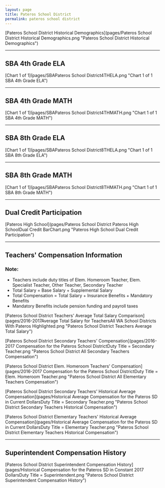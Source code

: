 ```yaml
---
layout: page
title: Pateros School District
permalink: pateros school district
---
```



[Pateros School District Historical Demographics](pages/Pateros School District Historical Demographics.png "Pateros School District Historical Demographics")

___

## SBA 4th Grade ELA

[Chart 1 of 1](pages/SBAPateros School District4THELA.png "Chart 1 of 1 SBA 4th Grade ELA")


___

## SBA 4th Grade MATH

[Chart 1 of 1](pages/SBAPateros School District4THMATH.png "Chart 1 of 1 SBA 4th Grade MATH")


___

## SBA 8th Grade ELA

[Chart 1 of 1](pages/SBAPateros School District8THELA.png "Chart 1 of 1 SBA 8th Grade ELA")


___

## SBA 8th Grade MATH

[Chart 1 of 1](pages/SBAPateros School District8THMATH.png "Chart 1 of 1 SBA 8th Grade MATH")


___

## Dual Credit Participation

[Pateros High School](pages/Pateros School District Pateros High SchoolDual Credit BarChart.png "Pateros High School Dual Credit Participation")


___

## Teachers' Compensation Information
### Note:
- Teachers include duty titles of Elem. Homeroom Teacher, Elem. Specialist Teacher, Other Teacher, Secondary Teacher
- Total Salary = Base Salary + Supplemental Salary
- Total Compensation = Total Salary + Insurance Benefits + Mandatory Benefits
- Mandatory Benefits include pension funding and payroll taxes

[Pateros School District Teachers' Average Total Salary Comparison](pages/2016-2017Average Total Salary for TeachersAll WA School Districts With Pateros Highlighted.png "Pateros School District Teachers Average Total Salary")

[Pateros School District Secondary Teachers' Compensation](pages/2016-2017 Compensation for the Pateros School DistrictDuty Title = Secondary Teacher.png "Pateros School District All Secondary Teachers Compensation")

[Pateros School District Elem. Homeroom Teachers' Compensation](pages/2016-2017 Compensation for the Pateros School DistrictDuty Title = Elem. Homeroom Teacher.png "Pateros School District All Elementary Teachers Compensation")

[Pateros School District Secondary Teachers' Historical Average Compensation](pages/Historical Average Compensation for the Pateros SD in Current DollarsDuty Title = Secondary Teacher.png "Pateros School District Secondary Teachers Historical Compensation")

[Pateros School District Elementary Teachers' Historical Average Compensation](pages/Historical Average Compensation for the Pateros SD in Current DollarsDuty Title = Elementary Teacher.png "Pateros School District Elementary Teachers Historical Compensation")


___

## Superintendent Compensation History

[Pateros School District Superintendent Compensation History](pages/Historical Compensation for the Pateros SD in Constant 2017 DollarsDuty Title = Superintendent.png "Pateros School District Superintendent Compensation History")

